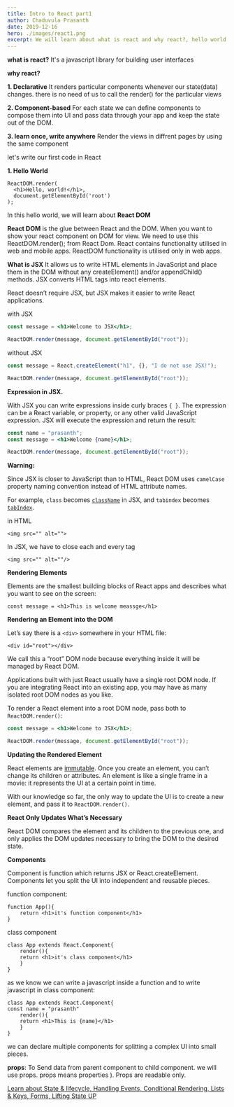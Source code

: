 ```yaml
---
title: Intro to React part1
author: Chaduvula Prasanth
date: 2019-12-16
hero: ./images/react1.png
excerpt: We will learn about what is react and why react?, hello world, React DOM, JSX, Component and props
---
```


**what is react?**
It's a javascript library for building user interfaces

**why react?**

**1. Declarative**
It renders particular components whenever our state(data) changes. there is no need of us to call the render() for the particular views

**2. Component-based**
For each state we can define components to compose them into UI and pass data through your app and keep the state out of the DOM.

**3. learn once, write anywhere**
Render the views in diffrent pages by using the same component

let's write our first code in React

**1. Hello World**

```
ReactDOM.render(
  <h1>Hello, world!</h1>,
  document.getElementById('root')
);
```

In this hello world, we will learn about **React DOM**

**React DOM**
is the glue between React and the DOM. When you want to show your react component on DOM for view. We need to use this ReactDOM.render(); from React Dom. React contains functionality utilised in web and mobile apps. ReactDOM functionality is utilised only in web apps.

**What is JSX**
It allows us to write HTML elements in JavaScript and place them in the DOM without any createElement() and/or appendChild() methods.
JSX converts HTML tags into react elements.

React doesn’t require JSX, but JSX makes it easier to write React applications.

with JSX

```jsx
const message = <h1>Welcome to JSX</h1>;

ReactDOM.render(message, document.getElementById("root"));
```

without JSX

```jsx
const message = React.createElement("h1", {}, "I do not use JSX!");

ReactDOM.render(message, document.getElementById("root"));
```

**Expression in JSX.**

With JSX you can write expressions inside curly braces `{ }`.
The expression can be a React variable, or property, or any other valid JavaScript expression. JSX will execute the expression and return the result:

```jsx
const name = "prasanth";
const message = <h1>Welcome {name}</h1>;

ReactDOM.render(message, document.getElementById("root"));
```

**Warning:**

Since JSX is closer to JavaScript than to HTML, React DOM uses `camelCase` property naming convention instead of HTML attribute names.

For example, `class` becomes [`className`](https://developer.mozilla.org/en-US/docs/Web/API/Element/className) in JSX, and `tabindex` becomes [`tabIndex`](https://developer.mozilla.org/en-US/docs/Web/API/HTMLElement/tabIndex).

in HTML

    <img src="" alt="">

In JSX, we have to close each and every tag

    <img src="" alt=""/>

**Rendering Elements**

Elements are the smallest building blocks of React apps and describes what you want to see on the screen:

    const message = <h1>This is welcome meassge</h1>

**Rendering an Element into the DOM**

Let’s say there is a `<div>` somewhere in your HTML file:

    <div id="root"></div>

We call this a “root” DOM node because everything inside it will be managed by React DOM.

Applications built with just React usually have a single root DOM node. If you are integrating React into an existing app, you may have as many isolated root DOM nodes as you like.

To render a React element into a root DOM node, pass both to `ReactDOM.render()`:

```jsx
const message = <h1>Welcome to JSX</h1>;

ReactDOM.render(message, document.getElementById("root"));
```

**Updating the Rendered Element**

React elements are [immutable](https://en.wikipedia.org/wiki/Immutable_object). Once you create an element, you can’t change its children or attributes. An element is like a single frame in a movie: it represents the UI at a certain point in time.

With our knowledge so far, the only way to update the UI is to create a new element, and pass it to `ReactDOM.render()`.

**React Only Updates What’s Necessary**

React DOM compares the element and its children to the previous one, and only applies the DOM updates necessary to bring the DOM to the desired state.

**Components**

Component is function which returns JSX or React.createElement.
Components let you split the UI into independent and reusable pieces.

function component:

    function App(){
        return <h1>it's function component</h1>
    }

class component

    class App extends React.Component{
    	render(){
    	return <h1>it's class component</h1>
    	}
    }

as we know we can write a javascript inside a function and to write javascript in class component:

    class App extends React.Component{
    const name = "prasanth"
    	render(){
    	return <h1>This is {name}</h1>
    	}
    }

we can declare multiple components for splitting a complex UI into small pieces.

**props**:
To Send data from parent component to child component. we will use props.
props means properties ). Props are readable only.

[Learn about State & lifecycle, Handling Events, Conditional Rendering, Lists & Keys, Forms, Lifting State UP](https://chaduvulaprasanth.netlify.com/intro-to-react-part2)
